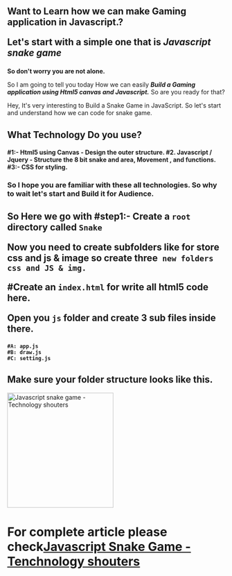 <h2>Want to Learn how we can make Gaming application in Javascript.?

Let's start with a simple one that is <b><i>Javascript snake game</b></i></h2>

<b>So don't worry you are not alone.</b>

So I am going to tell you today How we can easily <b><i>Build a Gaming application using Html5 canvas and Javascript.</b></i> So are you ready for that?

Hey, It's very interesting to Build a Snake Game in JavaScript. So let's start and understand how we can code for snake game.

</h4>

<h2><b>What Technology Do you use?</b>

<h4>
#1:- Html5 using Canvas - Design the outer structure.
#2. Javascript / Jquery - Structure the 8 bit snake and area, Movement , and functions. 
#3:- CSS for styling.

</h4>

<h3>So I hope you are familiar with these all technologies. So why to wait let's start and Build it for Audience.
</h3>

<h2>So Here we go with  #step1:- Create a <code>root</code> directory called <code>Snake</code>

Now you need to create subfolders like for store css and js & image so create three<code> new folders css and JS & img.</code>

#Create an <code>index.html</code> for write all html5 code here.

Open you <code>js</code> folder and create 3 sub files inside there.
</h2>

<h4><code>#A: app.js
#B: draw.js
#C: setting.js
</code></h4>

<h2>Make sure your folder structure looks like this.</h2>

<a href="https://www.technologyshouters.com/wp-content/uploads/2017/09/Javascript-snake-game-Technology-shouters.png"><img src="https://www.technologyshouters.com/wp-content/uploads/2017/09/Javascript-snake-game-Technology-shouters.png" alt="Javascript snake game - Technology shouters" width="245" height="265" class="alignnone size-full wp-image-1262" /></a>

<h1>For complete article please check<a href="https://www.technologyshouters.com/build-javascript-snake-game-easily-technology-shouters/">Javascript Snake Game - Tenchnology shouters</a></h1>
